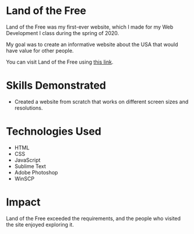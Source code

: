 # Land of the Free
Land of the Free was my first-ever website, which I made for my Web Development I class during the spring of 2020.

My goal was to create an informative website about the USA that would have value for other people.

You can visit Land of the Free using [this link](https://people.inf.elte.hu/gshkd4/).

# Skills Demonstrated
* Created a website from scratch that works on different screen sizes and resolutions.

# Technologies Used
* HTML
* CSS
* JavaScript
* Sublime Text
* Adobe Photoshop
* WinSCP

# Impact
Land of the Free exceeded the requirements, and the people who visited the site enjoyed exploring it.
